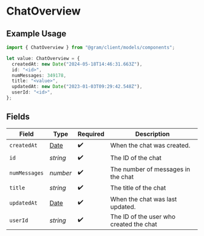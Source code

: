 # ChatOverview

## Example Usage

```typescript
import { ChatOverview } from "@gram/client/models/components";

let value: ChatOverview = {
  createdAt: new Date("2024-05-18T14:46:31.663Z"),
  id: "<id>",
  numMessages: 349178,
  title: "<value>",
  updatedAt: new Date("2023-01-03T09:29:42.548Z"),
  userId: "<id>",
};
```

## Fields

| Field                                                                                         | Type                                                                                          | Required                                                                                      | Description                                                                                   |
| --------------------------------------------------------------------------------------------- | --------------------------------------------------------------------------------------------- | --------------------------------------------------------------------------------------------- | --------------------------------------------------------------------------------------------- |
| `createdAt`                                                                                   | [Date](https://developer.mozilla.org/en-US/docs/Web/JavaScript/Reference/Global_Objects/Date) | :heavy_check_mark:                                                                            | When the chat was created.                                                                    |
| `id`                                                                                          | *string*                                                                                      | :heavy_check_mark:                                                                            | The ID of the chat                                                                            |
| `numMessages`                                                                                 | *number*                                                                                      | :heavy_check_mark:                                                                            | The number of messages in the chat                                                            |
| `title`                                                                                       | *string*                                                                                      | :heavy_check_mark:                                                                            | The title of the chat                                                                         |
| `updatedAt`                                                                                   | [Date](https://developer.mozilla.org/en-US/docs/Web/JavaScript/Reference/Global_Objects/Date) | :heavy_check_mark:                                                                            | When the chat was last updated.                                                               |
| `userId`                                                                                      | *string*                                                                                      | :heavy_check_mark:                                                                            | The ID of the user who created the chat                                                       |